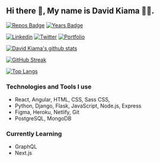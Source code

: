 ## Hi there 👋, My name is David Kiama 🧑‍💻.

[![Repos Badge](https://badges.pufler.dev/repos/davidkiama)](https://badges.pufler.dev) [![Years Badge](https://badges.pufler.dev/years/davidkiama)](https://badges.pufler.dev)

[![Linkedin](https://img.shields.io/badge/LinkedIn-blue.svg?style=for-the-badge&logo=linkedin)](https://www.linkedin.com/in/david-kiama/)
[![Twitter](https://img.shields.io/badge/Twitter-skyblue.svg?style=for-the-badge&logo=twitter)](https://twitter.com/certifiedkiama)
[![Portfolio](https://img.shields.io/badge/Portfolio-%23000000.svg?style=for-the-badge&logo=firefox&logoColor=#FF7139)](https://davidkiama.netlify.app/)

[![David Kiama's github stats](https://github-readme-stats.vercel.app/api?username=davidkiama&count_private=true&show_icons=true&theme=nightowl)](https://github.com/davidkiama/) 




[![GitHub Streak](http://github-readme-streak-stats.herokuapp.com?user=davidkiama&theme=dark&date_format=M%20j%5B%2C%20Y%5D)](https://git.io/streak-stats)




[![Top Langs](https://github-readme-stats.vercel.app/api/top-langs/?username=davidkiama&layout=compact&count_private=true)](https://github.com/davidkiama/)


### Technologies and Tools I use

- React, Angular, HTML, CSS, Sass CSS,
- Python, Django, Flask, JavaScript, Node.js, Express
- Figma, Heroku, Netlify, Git
- PostgreSQL, MongoDB

### Currently Learning

- GraphQL
- Next.js

